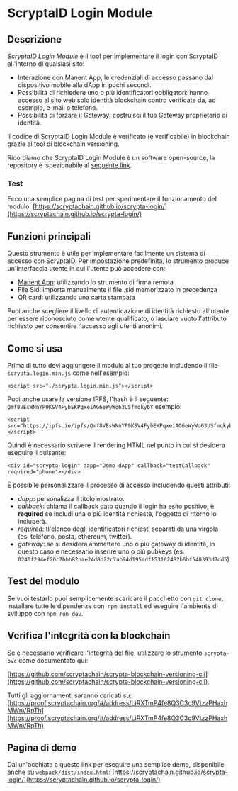 # ScryptaID Login Module

## Descrizione

*ScryptaID Login Module* è il tool  per implementare il login con ScryptaID all'interno di qualsiasi sito!

- Interazione con Manent App, le credenziali di accesso passano dal dispositivo mobile alla dApp in pochi secondi.
- Possibilità di richiedere uno o più identificatori obbligatori: hanno accesso al sito web solo identità blockchain contro verificate da, ad esempio, e-mail o telefono.
- Possibilità di forzare il Gateway: costruisci il tuo Gateway proprietario di identità.

Il codice di ScryptaID Login Module è verificato (e verificabile) in blockchain grazie al tool di blockchain versioning.

Ricordiamo che ScryptaID Login Module è un software open-source, la repository è ispezionabile al [seguente link](https://github.com/scryptachain/scrypta-login).

### Test
Ecco una semplice pagina di test per sperimentare il funzionamento del modulo:
[https://scryptachain.github.io/scrypta-login/](https://scryptachain.github.io/scrypta-login/)

## Funzioni principali

Questo strumento è utile per implementare facilmente un sistema di accesso con ScryptaID. Per impostazione predefinita, lo strumento produce un'interfaccia utente in cui l'utente può accedere con:

- [Manent App](../dapps/manent.md): utilizzando lo strumento di firma remota
- File Sid: importa manualmente il file .sid memorizzato in precedenza
- QR card: utilizzando una carta stampata

Puoi anche scegliere il livello di autenticazione di identità richiesto all'utente per essere riconosciuto  come utente qualificato, o lasciare vuoto l'attributo richiesto per consentire l'accesso agli utenti anonimi.

## Come si usa

Prima di tutto devi aggiungere il modulo al tuo progetto includendo il file  `scrypta.login.min.js` come nell'esempio:

```
<script src="./scrypta.login.min.js"></script>
```

Puoi anche usare la versione IPFS, l'hash è il seguente: `Qmf8VEsWNnYP9KSV4FybEKPqxeiAG6eWyWo63USfmqkybY` esempio:

```
<script src="https://ipfs.io/ipfs/Qmf8VEsWNnYP9KSV4FybEKPqxeiAG6eWyWo63USfmqkybY"></script>
```

Quindi è necessario scrivere il rendering HTML nel punto in cui si desidera eseguire il pulsante:

```
<div id="scrypta-login" dapp="Demo dApp" callback="testCallback" required="phone"></div>
```

È possibile personalizzare il processo di accesso includendo questi attributi:
- _dapp_: personalizza il titolo mostrato.
- _callback_: chiama il callback dato quando il login ha esito positivo, è **required** se includi una o più identità richieste, l'oggetto di ritorno lo includerà.
- _required_: tl'elenco degli identificatori richiesti separati da una virgola (es. telefono, posta, ethereum, twitter).
- _gateway_: se si desidera ammettere uno o più gateway di identità, in questo caso è necessario inserire uno o più pubkeys (es. `0240f294ef20c7bbb82bae24d8d22c7ab94d195adf153162482b6bf540393d7dd5`)

## Test del modulo

Se vuoi testarlo puoi semplicemente scaricare il pacchetto con `git clone`, installare tutte le dipendenze con` npm install` ed eseguire l'ambiente di sviluppo con `npm run dev`.

## Verifica l'integrità con la blockchain

Se è necessario verificare l'integrità del file, utilizzare lo strumento `scrypta-bvc` come documentato qui: 

 [https://github.com/scryptachain/scrypta-blockchain-versioning-cli](https://github.com/scryptachain/scrypta-blockchain-versioning-cli).

Tutti gli aggiornamenti saranno caricati su: [https://proof.scryptachain.org/#/address/LiRXTmP4fe8Q3C3c9VtzzPHaxhMWnVRpTh](https://proof.scryptachain.org/#/address/LiRXTmP4fe8Q3C3c9VtzzPHaxhMWnVRpTh)

## Pagina di demo

Dai un'occhiata a questo link per eseguire una semplice demo, disponibile anche su `webpack/dist/index.html`: 
[https://scryptachain.github.io/scrypta-login/](https://scryptachain.github.io/scrypta-login/)
